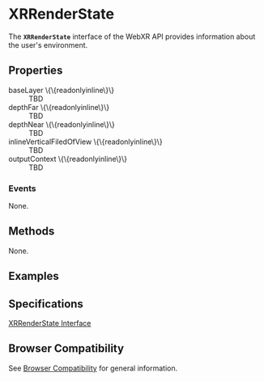 # XRRenderState

The **`XRRenderState`** interface of the WebXR API provides information about the user's environment.

## Properties

<dl>
  <dt>baseLayer \{\{readonlyinline\}\}</dt>
  <dd>TBD</dd>

  <dt>depthFar \{\{readonlyinline\}\}</dt>
  <dd>TBD</dd>

  <dt>depthNear \{\{readonlyinline\}\}</dt>
  <dd>TBD</dd>

  <dt>inlineVerticalFiledOfView \{\{readonlyinline\}\}</dt>
  <dd>TBD</dd>

  <dt>outputContext \{\{readonlyinline\}\}</dt>
  <dd>TBD</dd>
</dl>

### Events

None.

## Methods

None.

## Examples



## Specifications

[XRRenderState Interface](https://immersive-web.github.io/webxr/#xrrenderstate-interface)

## Browser Compatibility

See [Browser Compatibility](compatibility) for general information.
